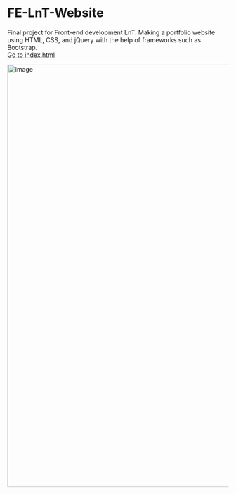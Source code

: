 # FE-LnT-Website
Final project for Front-end development LnT. Making a portfolio website using HTML, CSS, and jQuery with the help of frameworks such as Bootstrap.  
[Go to index.html](https://github.com/zahraprivias/FE-LnT-Website/blob/main/index.html)

<img width="960" alt="image" src="https://user-images.githubusercontent.com/96785017/194753967-c0a496bf-058a-4524-9256-0dabbe7e089c.png">
